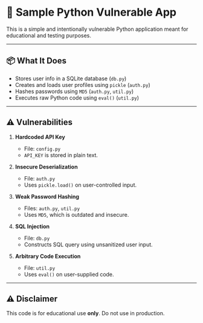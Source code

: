 # 🐍 Sample Python Vulnerable App

This is a simple and intentionally vulnerable Python application meant for educational and testing purposes.

---

## 📦 What It Does

- Stores user info in a SQLite database (`db.py`)
- Creates and loads user profiles using `pickle` (`auth.py`)
- Hashes passwords using `MD5` (`auth.py`, `util.py`)
- Executes raw Python code using `eval()` (`util.py`)

---

## ⚠️ Vulnerabilities

1. **Hardcoded API Key**
   - File: `config.py`
   - `API_KEY` is stored in plain text.

2. **Insecure Deserialization**
   - File: `auth.py`
   - Uses `pickle.load()` on user-controlled input.

3. **Weak Password Hashing**
   - Files: `auth.py`, `util.py`
   - Uses `MD5`, which is outdated and insecure.

4. **SQL Injection**
   - File: `db.py`
   - Constructs SQL query using unsanitized user input.

5. **Arbitrary Code Execution**
   - File: `util.py`
   - Uses `eval()` on user-supplied code.

---

## ⚠️ Disclaimer

This code is for educational use **only**. Do not use in production.
